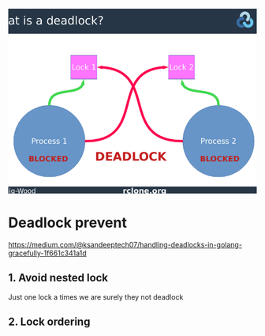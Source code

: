 ![alt text](image.png)

# Deadlock prevent
https://medium.com/@ksandeeptech07/handling-deadlocks-in-golang-gracefully-1f661c341a1d
## 1. Avoid nested lock
Just one lock a times we are surely they not deadlock
## 2. Lock ordering

